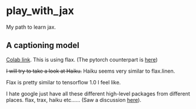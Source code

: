 # play_with_jax
My path to learn jax.

## A captioning model
[Colab link](https://colab.research.google.com/drive/1o7NvUogX9RYuAbSumQj6-_gg4rfjKCHB?usp=sharing). This is using flax. (The pytorch counterpart is [here](https://colab.research.google.com/drive/19FPeRi5DjNbqY8dtvo0gHS0K_pEnT2CW?usp=sharing))

<del>I will try to take a look at Haiku.</del> Haiku seems very similar to flax.linen.

Flax is pretty similar to tensorflow 1.0 I feel like.

I hate google just have all these different high-level packages from different places. flax, trax, haiku etc...... (Saw a discussion [here](https://twitter.com/MilesCranmer/status/1300394832515432449)).
